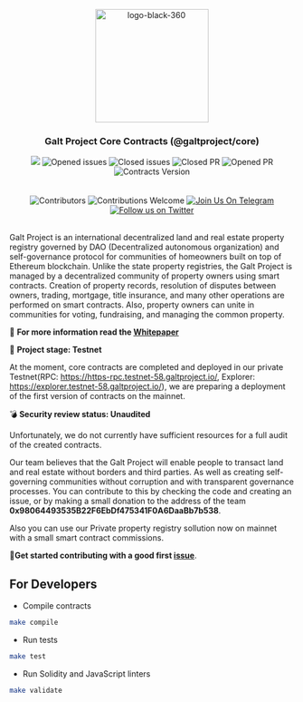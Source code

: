 <p align="center"> <img src="https://github.com/galtproject/galtproject-docs/blob/master/images/logo-black-1.png" alt="logo-black-360" width="200"/></p>


<h3 align="center">Galt Project Core Contracts (@galtproject/core)</h3>
<div align="center">
</div>

<div align="center">
<a href="https://gitlab.com/galtproject/galtproject-core/pipelines" target="_blank"><img src="https://gitlab.com/galtproject/galtproject-core/badges/develop/pipeline.svg" /></a>
<img src="https://img.shields.io/github/issues-raw/galtproject/galtproject-core.svg?color=green&style=flat-square" alt="Opened issues"/>
<img src="https://img.shields.io/github/issues-closed-raw/galtproject/galtproject-core.svg?color=blue&style=flat-square" alt="Closed issues" />
<img src="https://img.shields.io/github/issues-pr-closed/galtproject/galtproject-core.svg?color=green&style=flat-square" alt="Closed PR"/>
<img src="https://img.shields.io/github/issues-pr-raw/galtproject/galtproject-core.svg?color=green&style=flat-square" alt="Opened PR"/>
<img src="https://img.shields.io/badge/version-0.12.0-yellow.svg" alt="Contracts Version"/>
</div>
<br/>
<br/>
<div align="center">
  <img src="https://img.shields.io/github/contributors/galtproject/galtproject-core?style=flat-square" alt="Сontributors" />
  <img src="https://img.shields.io/badge/contributions-welcome-orange.svg?style=flat-square" alt="Contributions Welcome" />
  <a href="https://t.me/galtproject"><img src="https://img.shields.io/badge/Join%20Us%20On-Telegram-2599D2.svg?style=flat-square" alt="Join Us On Telegram" /></a>
  <a href="https://twitter.com/galtproject"><img src="https://img.shields.io/twitter/follow/galtproject?label=Follow&style=social" alt="Follow us on Twitter" /></a>
</div>
<br/>

Galt Project is an international decentralized land and real estate property registry governed by DAO (Decentralized autonomous organization) and self-governance protocol for communities of homeowners built on top of Ethereum blockchain. Unlike the state property registries, the Galt Project is managed by a decentralized community of property owners using smart contracts. Creation of property records, resolution of disputes between owners, trading, mortgage, title insurance, and many other operations are performed on smart contracts. Also, property owners can unite in communities for voting, fundraising, and managing the common property.

:page_with_curl: **For more information read the [Whitepaper](https://github.com/galtproject/galtproject-docs/blob/master/en/Whitepaper.md)**

:construction: **Project stage: Testnet**

At the moment, core contracts are completed and deployed in our private Testnet(RPC: https://https-rpc.testnet-58.galtproject.io/, Explorer: https://explorer.testnet-58.galtproject.io/), we are preparing a deployment of the first version of contracts on the mainnet.

:bomb: **Security review status: Unaudited**

Unfortunately, we do not currently have sufficient resources for a full audit of the created contracts. 

Our team believes that the Galt Project will enable people to transact land and real estate without borders and third parties. As well as creating self-governing communities without corruption and with transparent governance processes. 
You can contribute to this by checking the code and creating an issue, or by making a small donation to the address of the team **0x98064493535B22F6EbDf475341F0A6DaaBb7b538**.

Also you can use our Private property registry sollution now on mainnet with a small smart contract commissions.

:memo:**Get started contributing with a good first [issue](https://github.com/galtproject/galtproject-core/issues)**.

## For Developers

* Compile contracts

```sh
make compile
```

* Run tests

```sh
make test
```

* Run Solidity and JavaScript linters

```sh
make validate
```
